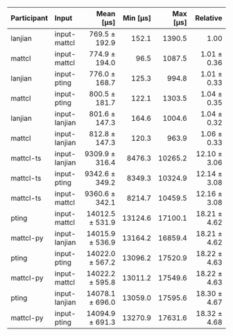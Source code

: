 | Participant | Input | Mean [µs] | Min [µs] | Max [µs] | Relative |
|:---|:---|---:|---:|---:|---:|
| lanjian | input-mattcl | 769.5 ± 192.9 | 152.1 | 1390.5 | 1.00 |
| mattcl | input-mattcl | 774.9 ± 194.0 | 96.5 | 1087.5 | 1.01 ± 0.36 |
| lanjian | input-pting | 776.0 ± 168.7 | 125.3 | 994.8 | 1.01 ± 0.33 |
| mattcl | input-pting | 800.5 ± 181.7 | 122.1 | 1303.5 | 1.04 ± 0.35 |
| lanjian | input-lanjian | 801.6 ± 147.3 | 164.6 | 1004.6 | 1.04 ± 0.32 |
| mattcl | input-lanjian | 812.8 ± 147.3 | 120.3 | 963.9 | 1.06 ± 0.33 |
| mattcl-ts | input-lanjian | 9309.9 ± 316.4 | 8476.3 | 10265.2 | 12.10 ± 3.06 |
| mattcl-ts | input-pting | 9342.6 ± 349.2 | 8349.3 | 10324.9 | 12.14 ± 3.08 |
| mattcl-ts | input-mattcl | 9360.6 ± 342.1 | 8214.7 | 10459.5 | 12.16 ± 3.08 |
| pting | input-mattcl | 14012.5 ± 531.9 | 13124.6 | 17100.1 | 18.21 ± 4.62 |
| mattcl-py | input-lanjian | 14015.9 ± 536.9 | 13164.2 | 16859.4 | 18.21 ± 4.62 |
| pting | input-pting | 14022.0 ± 567.2 | 13096.2 | 17520.9 | 18.22 ± 4.63 |
| mattcl-py | input-mattcl | 14022.2 ± 595.8 | 13011.2 | 17549.6 | 18.22 ± 4.63 |
| pting | input-lanjian | 14078.1 ± 696.0 | 13059.0 | 17595.6 | 18.30 ± 4.67 |
| mattcl-py | input-pting | 14094.9 ± 691.3 | 13270.9 | 17631.6 | 18.32 ± 4.68 |
